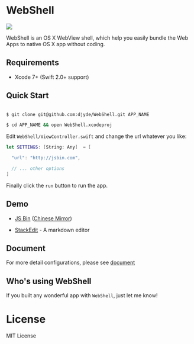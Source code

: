 # WebShell

![](http://7mnoy7.com1.z0.glb.clouddn.com/github/workflow-with-frame.png?imageView/2/w/1280)

WebShell is an OS X WebView shell, which help you easily bundle the Web Apps to native OS X app without coding.

## Requirements

- Xcode 7+ (Swift 2.0+ support)

## Quick Start

```bash

$ git clone git@github.com:djyde/WebShell.git APP_NAME

$ cd APP_NAME && open WebShell.xcodeproj

```

Edit `WebShell/ViewController.swift` and change the url whatever you like:

```swift
let SETTINGS: [String: Any]  = [

  "url": "http://jsbin.com",

  // ... other options
]
```

Finally click the `run` button to run the app.

## Demo

- [JS Bin](https://github.com/djyde/WebShell/releases/download/untagged-2dcb9795b04eb54e8b45/JSBin.zip) ([Chinese Mirror](http://7mnoy7.com1.z0.glb.clouddn.com/github/JSBin.zip))

- [StackEdit](http://7mnoy7.com1.z0.glb.clouddn.com/github/StackEdit.zip) - A markdown editor

## Document

For more detail configurations, please see [document](https://github.com/djyde/WebShell/wiki/How-to-build-a-WebShell-based-application)

## Who's using WebShell

If you built any wonderful app with `WebShell`, just let me know!

# License

MIT License